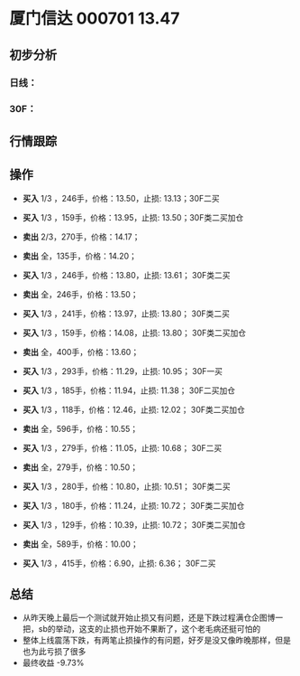 # 厦门信达  000701 13.47
## 初步分析
### 日线：
  
### 30F：
  
## 行情跟踪
  
## 操作
  - **买入** 1/3 ，246手，价格：13.50，止损: 13.13；30F二买 
  - **买入** 1/3 ，159手，价格：13.95，止损: 13.50；30F类二买加仓
  - **卖出** 2/3，270手，价格：14.17；
  - **卖出** 全，135手，价格：14.20；

  - **买入** 1/3 ，246手，价格：13.80，止损: 13.61； 30F类二买
  - **卖出** 全，246手，价格：13.50；

  - **买入** 1/3 ，241手，价格：13.97，止损: 13.80； 30F类二买
  - **买入** 1/3 ，159手，价格：14.08，止损: 13.80； 30F类二买加仓
  - **卖出** 全，400手，价格：13.60；

  - **买入** 1/3 ，293手，价格：11.29，止损: 10.95； 30F一买
  - **买入** 1/3 ，185手，价格：11.94，止损: 11.38； 30F二买加仓
  - **买入** 1/3 ，118手，价格：12.46，止损: 12.02； 30F类二买加仓
  - **卖出** 全，596手，价格：10.55；

  - **买入** 1/3 ，279手，价格：11.05，止损: 10.68； 30F二买
  - **卖出** 全，279手，价格：10.50；

  - **买入** 1/3 ，280手，价格：10.80，止损: 10.51； 30F类二买
  - **买入** 1/3 ，180手，价格：11.24，止损: 10.72； 30F类二买加仓
  - **买入** 1/3 ，129手，价格：10.39，止损: 10.72； 30F类二买加仓
  - **卖出** 全，589手，价格：10.00；

  - **买入** 1/3 ，415手，价格：6.90，止损: 6.36；  30F二买

## 总结
  
  - 从昨天晚上最后一个测试就开始止损又有问题，还是下跌过程满仓企图博一把，sb的举动，这支的止损也开始不果断了，这个老毛病还挺可怕的
  - 整体上线震荡下跌，有两笔止损操作的有问题，好歹是没又像昨晚那样，但是也为此亏损了很多
  - 最终收益 -9.73%